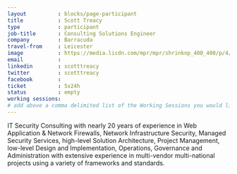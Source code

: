 ```yaml
---
layout          : blocks/page-participant
title           : Scott Treacy
type            : participant
job-title       : Consulting Solutions Engineer
company         : Barracuda
travel-from     : Leicester
image           : https://media.licdn.com/mpr/mpr/shrinknp_400_400/p/4/000/17a/176/3bba468.jpg
email           : 
linkedin        : scotttreacy
twitter         : scotttreacy
facebook        :
ticket          : 5x24h
status          : empty
working sessions:
# add above a comma delimited list of the Working Sessions you would like to attend (use the session's title)
---
```



<!-- put more details about participant here -->
IT Security Consulting with nearly 20 years of experience in Web Application & Network Firewalls, Network Infrastructure Security, Managed Security Services, high-level Solution Architecture, Project Management, low-level Design and Implementation, Operations, Governance and Administration with extensive experience in multi-vendor multi-national projects using a variety of frameworks and standards.
